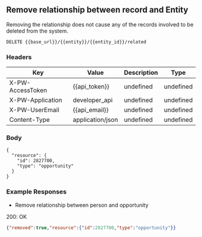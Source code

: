 ## Remove relationship between record and Entity

Removing the relationship does not cause any of the records involved to be deleted from the system.

```DELETE {{base_url}}/{{entity}}/{{entity_id}}/related```

### Headers

Key | Value | Description | Type
--- | --- | --- | ---
X-PW-AccessToken | {{api_token}} | undefined | undefined
X-PW-Application | developer_api | undefined | undefined
X-PW-UserEmail | {{api_email}} | undefined | undefined
Content-Type | application/json | undefined | undefined
### Body

```
{
  "resource": {
    "id": 2827700,
    "type": "opportunity"
  }
}
```
### Example Responses

- Remove relationship between person and opportunity

200: OK
```json
{"removed":true,"resource":{"id":2827700,"type":"opportunity"}}
```